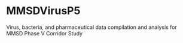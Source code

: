 # MMSDVirusP5
Virus, bacteria, and pharmaceutical data compilation and analysis for MMSD Phase V Corridor Study
